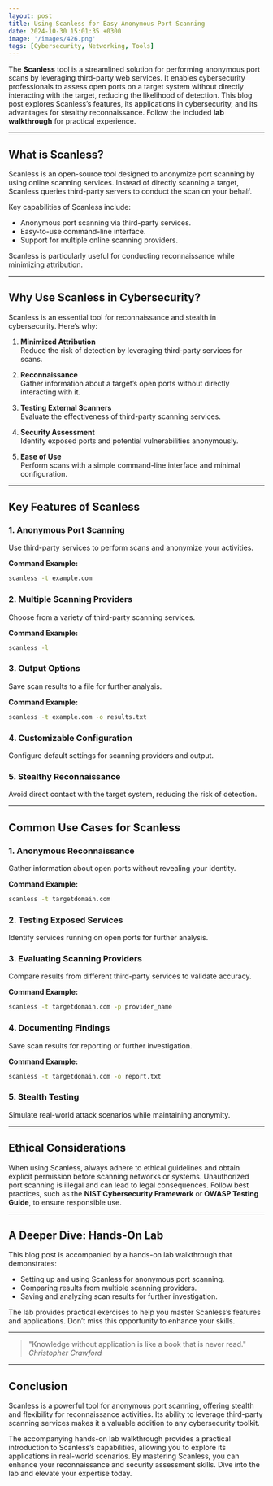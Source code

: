```yaml
---
layout: post
title: Using Scanless for Easy Anonymous Port Scanning
date: 2024-10-30 15:01:35 +0300
image: '/images/426.png'
tags: [Cybersecurity, Networking, Tools]
---
```


The **Scanless** tool is a streamlined solution for performing anonymous port scans by leveraging third-party web services. It enables cybersecurity professionals to assess open ports on a target system without directly interacting with the target, reducing the likelihood of detection. This blog post explores Scanless’s features, its applications in cybersecurity, and its advantages for stealthy reconnaissance. Follow the included **lab walkthrough** for practical experience.

---

## What is Scanless?

Scanless is an open-source tool designed to anonymize port scanning by using online scanning services. Instead of directly scanning a target, Scanless queries third-party servers to conduct the scan on your behalf.

Key capabilities of Scanless include:
- Anonymous port scanning via third-party services.  
- Easy-to-use command-line interface.  
- Support for multiple online scanning providers.  

Scanless is particularly useful for conducting reconnaissance while minimizing attribution.

---

## Why Use Scanless in Cybersecurity?

Scanless is an essential tool for reconnaissance and stealth in cybersecurity. Here’s why:

1. **Minimized Attribution**  
   Reduce the risk of detection by leveraging third-party services for scans.

2. **Reconnaissance**  
   Gather information about a target’s open ports without directly interacting with it.

3. **Testing External Scanners**  
   Evaluate the effectiveness of third-party scanning services.

4. **Security Assessment**  
   Identify exposed ports and potential vulnerabilities anonymously.

5. **Ease of Use**  
   Perform scans with a simple command-line interface and minimal configuration.

---

## Key Features of Scanless

### 1. **Anonymous Port Scanning**
Use third-party services to perform scans and anonymize your activities.

**Command Example:**
```bash
scanless -t example.com
```

### 2. **Multiple Scanning Providers**
Choose from a variety of third-party scanning services.

**Command Example:**
```bash
scanless -l
```

### 3. **Output Options**
Save scan results to a file for further analysis.

**Command Example:**
```bash
scanless -t example.com -o results.txt
```

### 4. **Customizable Configuration**
Configure default settings for scanning providers and output.

### 5. **Stealthy Reconnaissance**
Avoid direct contact with the target system, reducing the risk of detection.

---

## Common Use Cases for Scanless

### 1. **Anonymous Reconnaissance**
Gather information about open ports without revealing your identity.

**Command Example:**
```bash
scanless -t targetdomain.com
```

### 2. **Testing Exposed Services**
Identify services running on open ports for further analysis.

### 3. **Evaluating Scanning Providers**
Compare results from different third-party services to validate accuracy.

**Command Example:**
```bash
scanless -t targetdomain.com -p provider_name
```

### 4. **Documenting Findings**
Save scan results for reporting or further investigation.

**Command Example:**
```bash
scanless -t targetdomain.com -o report.txt
```

### 5. **Stealth Testing**
Simulate real-world attack scenarios while maintaining anonymity.

---

## Ethical Considerations

When using Scanless, always adhere to ethical guidelines and obtain explicit permission before scanning networks or systems. Unauthorized port scanning is illegal and can lead to legal consequences. Follow best practices, such as the **NIST Cybersecurity Framework** or **OWASP Testing Guide**, to ensure responsible use.

---

## A Deeper Dive: Hands-On Lab

This blog post is accompanied by a hands-on lab walkthrough that demonstrates:
- Setting up and using Scanless for anonymous port scanning.
- Comparing results from multiple scanning providers.
- Saving and analyzing scan results for further investigation.

The lab provides practical exercises to help you master Scanless’s features and applications. Don’t miss this opportunity to enhance your skills.

---

> "Knowledge without application is like a book that is never read."  
> <cite>Christopher Crawford</cite>

---

## Conclusion

Scanless is a powerful tool for anonymous port scanning, offering stealth and flexibility for reconnaissance activities. Its ability to leverage third-party scanning services makes it a valuable addition to any cybersecurity toolkit.

The accompanying hands-on lab walkthrough provides a practical introduction to Scanless’s capabilities, allowing you to explore its applications in real-world scenarios. By mastering Scanless, you can enhance your reconnaissance and security assessment skills. Dive into the lab and elevate your expertise today.
